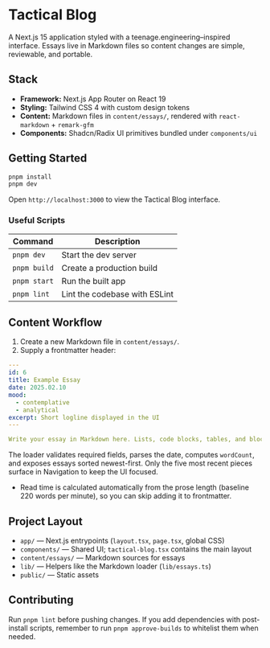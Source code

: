 # Tactical Blog

A Next.js 15 application styled with a teenage.engineering–inspired interface. Essays live in Markdown files so content changes are simple, reviewable, and portable.

## Stack

- **Framework:** Next.js App Router on React 19
- **Styling:** Tailwind CSS 4 with custom design tokens
- **Content:** Markdown files in `content/essays/`, rendered with `react-markdown` + `remark-gfm`
- **Components:** Shadcn/Radix UI primitives bundled under `components/ui`

## Getting Started

```bash
pnpm install
pnpm dev
```

Open `http://localhost:3000` to view the Tactical Blog interface.

### Useful Scripts

| Command        | Description                                  |
| -------------- | -------------------------------------------- |
| `pnpm dev`     | Start the dev server                         |
| `pnpm build`   | Create a production build                    |
| `pnpm start`   | Run the built app                            |
| `pnpm lint`    | Lint the codebase with ESLint                |

## Content Workflow

1. Create a new Markdown file in `content/essays/`.
2. Supply a frontmatter header:

```yaml
---
id: 6
title: Example Essay
date: 2025.02.10
mood:
  - contemplative
  - analytical
excerpt: Short logline displayed in the UI
---

Write your essay in Markdown here. Lists, code blocks, tables, and blockquotes are supported.
```

The loader validates required fields, parses the date, computes `wordCount`, and exposes essays sorted newest-first. Only the five most recent pieces surface in Navigation to keep the UI focused.

- Read time is calculated automatically from the prose length (baseline 220 words per minute), so you can skip adding it to frontmatter.

## Project Layout

- `app/` — Next.js entrypoints (`layout.tsx`, `page.tsx`, global CSS)
- `components/` — Shared UI; `tactical-blog.tsx` contains the main layout
- `content/essays/` — Markdown sources for essays
- `lib/` — Helpers like the Markdown loader (`lib/essays.ts`)
- `public/` — Static assets

## Contributing

Run `pnpm lint` before pushing changes. If you add dependencies with post-install scripts, remember to run `pnpm approve-builds` to whitelist them when needed.

